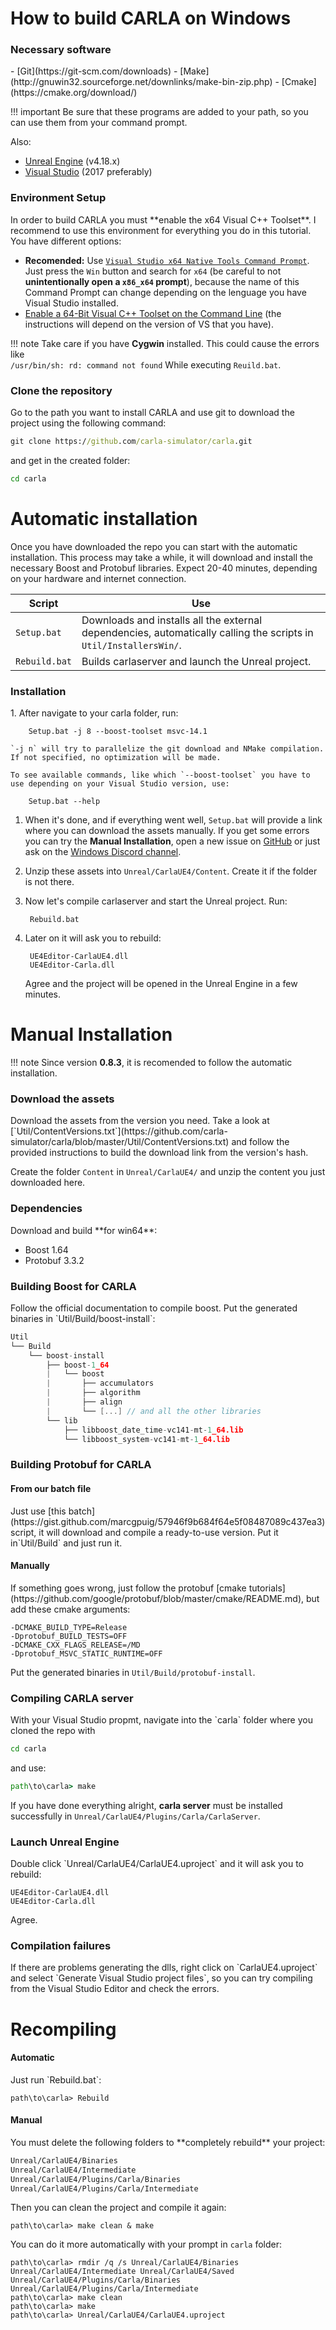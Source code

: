 <h1>How to build CARLA on Windows</h1>

<h3>Necessary software</h3>
- [Git](https://git-scm.com/downloads)
- [Make](http://gnuwin32.sourceforge.net/downlinks/make-bin-zip.php)
- [Cmake](https://cmake.org/download/)

!!! important
    Be sure that these programs are added to your path, so you can use them from your command prompt.

Also:

- [Unreal Engine](https://www.unrealengine.com/download) (v4.18.x)
- [Visual Studio](https://www.visualstudio.com/downloads/) (2017 preferably)

<h3>Environment Setup</h3>
In order to build CARLA you must **enable the x64 Visual C++ Toolset**.
I recommend to use this environment for everything you do in this tutorial.
You have different options:

- **Recomended:** Use [`Visual Studio x64 Native Tools Command Prompt`](https://docs.microsoft.com/en-us/dotnet/framework/tools/developer-command-prompt-for-vs). Just press the `Win` button and search for `x64` (be careful to not **unintentionally open a `x86_x64` prompt**), because the name of this Command Prompt can change depending on the lenguage you have Visual Studio installed.
- [Enable a 64-Bit Visual C++ Toolset on the Command Line](https://msdn.microsoft.com/en-us/library/x4d2c09s.aspx) (the instructions will depend on the version of VS that you have).

!!! note
    Take care if you have **Cygwin** installed. This could cause the errors like  
    `/usr/bin/sh: rd: command not found` While executing `Reuild.bat`.

<h3>Clone the repository</h3>
Go to the path you want to install CARLA and use git to download the project using the following command:

```cmd
git clone https://github.com/carla-simulator/carla.git
```

and get in the created folder:

```cmd
cd carla
```

# Automatic installation
Once you have downloaded the repo you can start with the automatic installation.
This process may take a while, it will download and install the necessary Boost and Protobuf libraries. Expect 20-40 minutes, depending on your hardware and internet connection.

Script        | Use
------------- | ----
`Setup.bat`   | Downloads and installs all the external dependencies, automatically calling the scripts in `Util/InstallersWin/`.
`Rebuild.bat` | Builds carlaserver and launch the Unreal project.

<h3>Installation</h3>
1. After navigate to your carla folder, run:

        Setup.bat -j 8 --boost-toolset msvc-14.1

    `-j n` will try to parallelize the git download and NMake compilation. If not specified, no optimization will be made.

    To see available commands, like which `--boost-toolset` you have to use depending on your Visual Studio version, use:

        Setup.bat --help

1. When it's done, and if everything went well, `Setup.bat` will provide a link where you can download the assets manually. If you get some errors you can try the **Manual Installation**, open a new issue on [GitHub](https://github.com/carla-simulator/carla/issues/) or just ask on the [Windows Discord channel](https://discord.gg/42KJdRj).

1. Unzip these assets into `Unreal/CarlaUE4/Content`. Create it if the folder is not there.

1. Now let's compile carlaserver and start the Unreal project. Run:

        Rebuild.bat

1. Later on it will ask you to rebuild:

        UE4Editor-CarlaUE4.dll
        UE4Editor-Carla.dll

    Agree and the project will be opened in the Unreal Engine in a few minutes.

# Manual Installation

!!! note
    Since version **0.8.3**, it is recomended to follow the automatic installation.

<h3>Download the assets</h3>
Download the assets from the version you need. Take a look at [`Util/ContentVersions.txt`](https://github.com/carla-simulator/carla/blob/master/Util/ContentVersions.txt) and follow the provided instructions to build the download link from the version's hash.

Create the folder `Content` in `Unreal/CarlaUE4/` and unzip the content you just downloaded here.

<h3>Dependencies</h3>
Download and build **for win64**:

- Boost 1.64
- Protobuf 3.3.2

<h3>Building Boost for CARLA</h3>
Follow the official documentation to compile boost.
Put the generated binaries in `Util/Build/boost-install`:

```c
Util
└── Build
    └── boost-install
        ├── boost-1_64
        |   └── boost
        |       ├── accumulators
        |       ├── algorithm
        |       ├── align
        |       └── [...] // and all the other libraries
        └── lib
            ├── libboost_date_time-vc141-mt-1_64.lib
            └── libboost_system-vc141-mt-1_64.lib
```

<h3>Building Protobuf for CARLA</h3>
<h4>From our batch file</h4>
Just use [this batch](https://gist.github.com/marcgpuig/57946f9b684f64e5f08487089c437ea3) script, it will download and compile a ready-to-use version. Put it in`Util/Build` and just run it.

<h4>Manually</h4>
If something goes wrong, just follow the protobuf [cmake tutorials](https://github.com/google/protobuf/blob/master/cmake/README.md), but add these cmake arguments:

```
-DCMAKE_BUILD_TYPE=Release
-Dprotobuf_BUILD_TESTS=OFF
-DCMAKE_CXX_FLAGS_RELEASE=/MD
-Dprotobuf_MSVC_STATIC_RUNTIME=OFF
```

Put the generated binaries in `Util/Build/protobuf-install`.

<h3>Compiling CARLA server</h3>
With your Visual Studio propmt, navigate into the `carla` folder where you cloned the repo with

```cmd
cd carla
```
and use:

```cmd
path\to\carla> make
```

If you have done everything alright, **carla server** must be installed successfully in `Unreal/CarlaUE4/Plugins/Carla/CarlaServer`.

<h3>Launch Unreal Engine</h3>
Double click `Unreal/CarlaUE4/CarlaUE4.uproject` and it will ask you to rebuild:

    UE4Editor-CarlaUE4.dll
    UE4Editor-Carla.dll

Agree.

<h3>Compilation failures</h3>
If there are problems generating the dlls, right click on `CarlaUE4.uproject` and select `Generate Visual Studio project files`, so you can try compiling from the Visual Studio Editor and check the errors.

# Recompiling
<h4>Automatic</h4>
Just run `Rebuild.bat`:

```
path\to\carla> Rebuild
```

<h4>Manual</h4>
You must delete the following folders to **completely rebuild** your project:

```cmd
Unreal/CarlaUE4/Binaries
Unreal/CarlaUE4/Intermediate
Unreal/CarlaUE4/Plugins/Carla/Binaries
Unreal/CarlaUE4/Plugins/Carla/Intermediate
```

Then you can clean the project and compile it again:

```
path\to\carla> make clean & make
```

You can do it more automatically with your prompt in `carla` folder:

```
path\to\carla> rmdir /q /s Unreal/CarlaUE4/Binaries Unreal/CarlaUE4/Intermediate Unreal/CarlaUE4/Saved Unreal/CarlaUE4/Plugins/Carla/Binaries Unreal/CarlaUE4/Plugins/Carla/Intermediate
path\to\carla> make clean
path\to\carla> make
path\to\carla> Unreal/CarlaUE4/CarlaUE4.uproject
```
